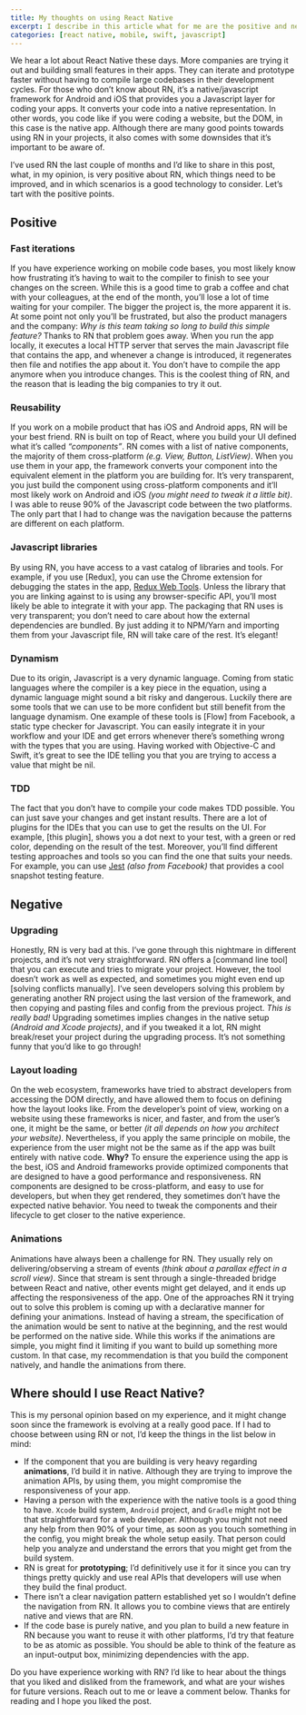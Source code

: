 ```yaml
---
title: My thoughts on using React Native
excerpt: I describe in this article what for me are the positive and negative points towards using React Native as technology for building your mobile apps.
categories: [react native, mobile, swift, javascript]
---
```


We hear a lot about React Native these days. More companies are trying it out and building small features in their apps. They can iterate and prototype faster without having to compile large codebases in their development cycles. For those who don’t know about RN, it’s a native/javascript framework for Android and iOS that provides you a Javascript layer for coding your apps. It converts your code into a native representation. In other words, you code like if you were coding a website, but the DOM, in this case is the native app. Although there are many good points towards using RN in your projects, it also comes with some downsides that it’s important to be aware of.

I’ve used RN the last couple of months and I’d like to share in this post, what, in my opinion, is very positive about RN, which things need to be improved, and in which scenarios is a good technology to consider. Let’s tart with the positive points.

## Positive

### Fast iterations

If you have experience working on mobile code bases, you most likely know how frustrating it’s having to wait to the compiler to finish to see your changes on the screen. While this is a good time to grab a coffee and chat with your colleagues, at the end of the month, you’ll lose a lot of time waiting for your compiler. The bigger the project is, the more apparent it is. At some point not only you’ll be frustrated, but also the product managers and the company: _Why is this team taking so long to build this simple feature?_ Thanks to RN that problem goes away. When you run the app locally, it executes a local HTTP server that serves the main Javascript file that contains the app, and whenever a change is introduced, it regenerates then file and notifies the app about it. You don’t have to compile the app anymore when you introduce changes. This is the coolest thing of RN, and the reason that is leading the big companies to try it out.

### Reusability

If you work on a mobile product that has iOS and Android apps, RN will be your best friend. RN is built on top of React, where you build your UI defined what it’s called _“components”_. RN comes with a list of native components, the majority of them cross-platform _(e.g. View, Button, ListView)_. When you use them in your app, the framework converts your component into the equivalent element in the platform you are building for. It’s very transparent, you just build the component using cross-platform components and it’ll most likely work on Android and iOS _(you might need to tweak it a little bit)_. I was able to reuse 90% of the Javascript code between the two platforms. The only part that I had to change was the navigation because the patterns are different on each platform.

### Javascript libraries

By using RN, you have access to a vast catalog of libraries and tools. For example, if you use [Redux], you can use the Chrome extension for debugging the states in the app, [Redux Web Tools](https://chrome.google.com/webstore/detail/redux-devtools/lmhkpmbekcpmknklioeibfkpmmfibljd?hl=en). Unless the library that you are linking against to is using any browser-specific API, you’ll most likely be able to integrate it with your app. The packaging that RN uses is very transparent; you don’t need to care about how the external dependencies are bundled. By just adding it to NPM/Yarn and importing them from your Javascript file, RN will take care of the rest. It’s elegant!

### Dynamism

Due to its origin, Javascript is a very dynamic language. Coming from static languages where the compiler is a key piece in the equation, using a dynamic language might sound a bit risky and dangerous. Luckily there are some tools that we can use to be more confident but still benefit from the language dynamism. One example of these tools is [Flow] from Facebook, a static type checker for Javascript. You can easily integrate it in your workflow and your IDE and get errors whenever there’s something wrong with the types that you are using. Having worked with Objective-C and Swift, it’s great to see the IDE telling you that you are trying to access a value that might be nil.

### TDD

The fact that you don’t have to compile your code makes TDD possible. You can just save your changes and get instant results. There are a lot of plugins for the IDEs that you can use to get the results on the UI. For example, [this plugin], shows you a dot next to your test, with a green or red color, depending on the result of the test. Moreover, you’ll find different testing approaches and tools so you can find the one that suits your needs. For example, you can use [Jest](https://facebook.github.io/jest/) _(also from Facebook)_ that provides a cool snapshot testing feature.

## Negative

### Upgrading

Honestly, RN is very bad at this. I’ve gone through this nightmare in different projects, and it’s not very straightforward. RN offers a [command line tool] that you can execute and tries to migrate your project. However, the tool doesn’t work as well as expected, and sometimes you might even end up [solving conflicts manually]. I’ve seen developers solving this problem by generating another RN project using the last version of the framework, and then copying and pasting files and config from the previous project. _This is really bad!_
Upgrading sometimes implies changes in the native setup _(Android and Xcode projects)_, and if you tweaked it a lot, RN might break/reset your project during the upgrading process. It’s not something funny that you’d like to go through!

### Layout loading

On the web ecosystem, frameworks have tried to abstract developers from accessing the DOM directly, and have allowed them to focus on defining how the layout looks like. From the developer’s point of view, working on a website using these frameworks is nicer, and faster, and from the user’s one, it might be the same, or better _(it all depends on how you architect your website)_. Nevertheless, if you apply the same principle on mobile, the experience from the user might not be the same as if the app was built entirely with native code. **Why?** To ensure the experience using the app is the best, iOS and Android frameworks provide optimized components that are designed to have a good performance and responsiveness. RN components are designed to be cross-platform, and easy to use for developers, but when they get rendered, they sometimes don’t have the expected native behavior. You need to tweak the components and their lifecycle to get closer to the native experience.

### Animations

Animations have always been a challenge for RN. They usually rely on delivering/observing a stream of events _(think about a parallax effect in a scroll view)_. Since that stream is sent through a single-threaded bridge between React and native, other events might get delayed, and it ends up affecting the responsiveness of the app. One of the approaches RN it trying out to solve this problem is coming up with a declarative manner for defining your animations. Instead of having a stream, the specification of the animation would be sent to native at the beginning, and the rest would be performed on the native side. While this works if the animations are simple, you might find it limiting if you want to build up something more custom. In that case, my recommendation is that you build the component natively, and handle the animations from there.

## Where should I use React Native?

This is my personal opinion based on my experience, and it might change soon since the framework is evolving at a really good pace. If I had to choose between using RN or not, I’d keep the things in the list below in mind:

- If the component that you are building is very heavy regarding **animations**, I’d build it in native. Although they are trying to improve the animation APIs, by using them, you might compromise the responsiveness of your app.
- Having a person with the experience with the native tools is a good thing to have. `Xcode` build system, `Android` project, and `Gradle` might not be that straightforward for a web developer. Although you might not need any help from then 90% of your time, as soon as you touch something in the config, you might break the whole setup easily. That person could help you analyze and understand the errors that you might get from the build system.
- RN is great for **prototyping**; I’d definitively use it for it since you can try things pretty quickly and use real APIs that developers will use when they build the final product.
- There isn’t a clear navigation pattern established yet so I wouldn’t define the navigation from RN. It allows you to combine views that are entirely native and views that are RN.
- If the code base is purely native, and you plan to build a new feature in RN because you want to reuse it with other platforms, I’d try that feature to be as atomic as possible. You should be able to think of the feature as an input-output box, minimizing dependencies with the app.

Do you have experience working with RN? I’d like to hear about the things that you liked and disliked from the framework, and what are your wishes for future versions. Reach out to me or leave a comment below. Thanks for reading and I hope you liked the post.
